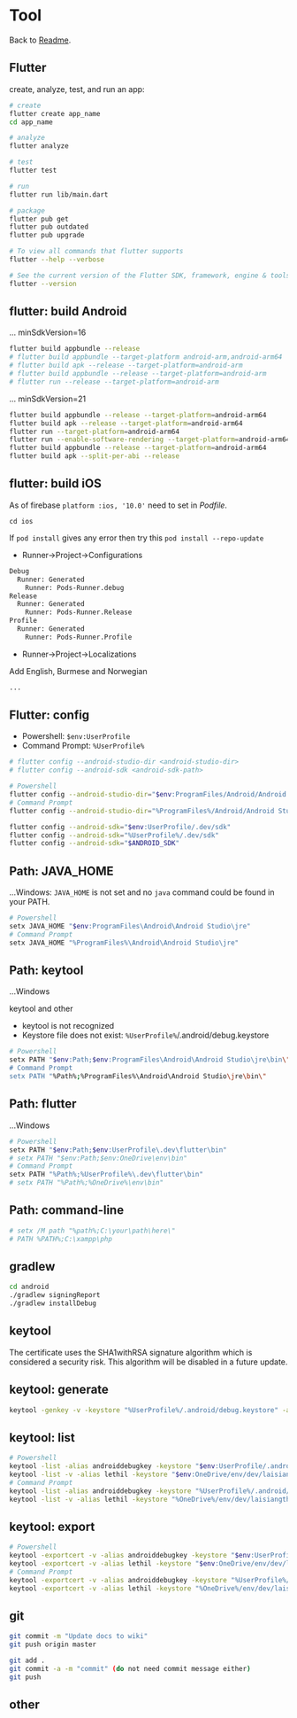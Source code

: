 # Tool

Back to [Readme](README.md).

## Flutter

create, analyze, test, and run an app:

```sh
# create
flutter create app_name
cd app_name

# analyze
flutter analyze

# test
flutter test

# run
flutter run lib/main.dart

# package
flutter pub get
flutter pub outdated
flutter pub upgrade

# To view all commands that flutter supports
flutter --help --verbose

# See the current version of the Flutter SDK, framework, engine & tools
flutter --version
```

## flutter: build Android

... minSdkVersion=16

```sh
flutter build appbundle --release
# flutter build appbundle --target-platform android-arm,android-arm64
# flutter build apk --release --target-platform=android-arm
# flutter build appbundle --release --target-platform=android-arm
# flutter run --release --target-platform=android-arm
```

... minSdkVersion=21

```sh
flutter build appbundle --release --target-platform=android-arm64
flutter build apk --release --target-platform=android-arm64
flutter run --target-platform=android-arm64
flutter run --enable-software-rendering --target-platform=android-arm64
flutter build appbundle --release --target-platform=android-arm64
flutter build apk --split-per-abi --release
```

## flutter: build iOS

As of firebase `platform :ios, '10.0'` need to set in *Podfile*.

`cd ios`

If `pod install` gives any error then try this
`pod install --repo-update`

- Runner->Project->Configurations

```sh
Debug
  Runner: Generated
    Runner: Pods-Runner.debug
Release
  Runner: Generated
    Runner: Pods-Runner.Release
Profile
  Runner: Generated
    Runner: Pods-Runner.Profile
```

- Runner->Project->Localizations

Add English, Burmese and Norwegian

```sh
...
```

## Flutter: config

- Powershell: `$env:UserProfile`
- Command Prompt: `%UserProfile%`

```sh
# flutter config --android-studio-dir <android-studio-dir>
# flutter config --android-sdk <android-sdk-path>

# Powershell
flutter config --android-studio-dir="$env:ProgramFiles/Android/Android Studio"
# Command Prompt
flutter config --android-studio-dir="%ProgramFiles%/Android/Android Studio"

flutter config --android-sdk="$env:UserProfile/.dev/sdk"
flutter config --android-sdk="%UserProfile%/.dev/sdk"
flutter config --android-sdk="$ANDROID_SDK"
```

## Path: JAVA_HOME

...Windows: `JAVA_HOME` is not set and no `java` command could be found in your PATH.

```sh
# Powershell
setx JAVA_HOME "$env:ProgramFiles\Android\Android Studio\jre"
# Command Prompt
setx JAVA_HOME "%ProgramFiles%\Android\Android Studio\jre"
```

## Path: keytool

...Windows

keytool and other

- keytool is not recognized
- Keystore file does not exist: `%UserProfile%`/.android/debug.keystore

```sh
# Powershell
setx PATH "$env:Path;$env:ProgramFiles\Android\Android Studio\jre\bin\"
# Command Prompt
setx PATH "%Path%;%ProgramFiles%\Android\Android Studio\jre\bin\"
```

## Path: flutter

...Windows

```sh
# Powershell
setx PATH "$env:Path;$env:UserProfile\.dev\flutter\bin"
# setx PATH "$env:Path;$env:OneDrive\env\bin"
# Command Prompt
setx PATH "%Path%;%UserProfile%\.dev\flutter\bin"
# setx PATH "%Path%;%OneDrive%\env\bin"
```

## Path: command-line

```sh
# setx /M path "%path%;C:\your\path\here\"
# PATH %PATH%;C:\xampp\php
```

## gradlew

```sh
cd android
./gradlew signingReport
./gradlew installDebug
```

## keytool

The certificate uses the SHA1withRSA signature algorithm which is considered a security risk. This algorithm will be disabled in a future update.

## keytool: generate

```sh
keytool -genkey -v -keystore "%UserProfile%/.android/debug.keystore" -alias androiddebugkey -keyalg RSA -sigalg SHA256withRSA -keysize 2048 -validity 10000
```

## keytool: list

```sh
# Powershell
keytool -list -alias androiddebugkey -keystore "$env:UserProfile/.android/debug.keystore"
keytool -list -v -alias lethil -keystore "$env:OneDrive/env/dev/laisiangtho/keystore.jks"
# Command Prompt
keytool -list -alias androiddebugkey -keystore "%UserProfile%/.android/debug.keystore"
keytool -list -v -alias lethil -keystore "%OneDrive%/env/dev/laisiangtho/keystore.jks"
```

## keytool: export

```sh
# Powershell
keytool -exportcert -v -alias androiddebugkey -keystore "$env:UserProfile/.android/debug.keystore"
keytool -exportcert -v -alias lethil -keystore "$env:OneDrive/env/dev/laisiangtho/keystore.jks"
# Command Prompt
keytool -exportcert -v -alias androiddebugkey -keystore "%UserProfile%/.android/debug.keystore"
keytool -exportcert -v -alias lethil -keystore "%OneDrive%/env/dev/laisiangtho/keystore.jks"
```

## git

```sh
git commit -m "Update docs to wiki"
git push origin master

git add .
git commit -a -m "commit" (do not need commit message either)
git push
```

## other

```sh
